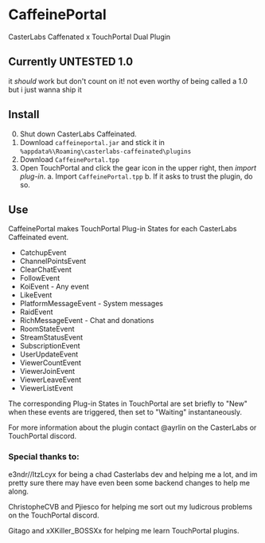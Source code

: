 # CaffeinePortal
CasterLabs Caffenated x TouchPortal Dual Plugin 

## Currently UNTESTED 1.0
it *should* work but don't count on it! not even worthy of being called a 1.0 but i just wanna ship it

## Install
0. Shut down CasterLabs Caffeinated. 
1. Download `caffeineportal.jar` and stick it in `%appdata%\Roaming\casterlabs-caffeinated\plugins`
2. Download `CaffeinePortal.tpp`
3. Open TouchPortal and click the gear icon in the upper right, then *import plug-in*.
   a. Import `CaffeinePortal.tpp`
   b. If it asks to trust the plugin, do so. 

## Use
CaffeinePortal makes TouchPortal Plug-in States for each CasterLabs Caffeinated event. 

 - CatchupEvent
 - ChannelPointsEvent
 - ClearChatEvent
 - FollowEvent
 - KoiEvent - Any event
 - LikeEvent
 - PlatformMessageEvent - System messages
 - RaidEvent
 - RichMessageEvent - Chat and donations
 - RoomStateEvent
 - StreamStatusEvent
 - SubscriptionEvent
 - UserUpdateEvent
 - ViewerCountEvent
 - ViewerJoinEvent
 - ViewerLeaveEvent
 - ViewerListEvent

The corresponding Plug-in States in TouchPortal are set briefly to "New" when these events are triggered, then set to "Waiting" instantaneously. 

For more information about the plugin contact @ayrlin on the CasterLabs or TouchPortal discord. 

### Special thanks to:
e3ndr//ItzLcyx for being a chad Casterlabs dev and helping me a lot, and im pretty sure there may have even been some backend changes to help me along.

ChristopheCVB and Pjiesco for helping me sort out my ludicrous problems on the TouchPortal discord.

Gitago and xXKiller_BOSSXx for helping me learn TouchPortal plugins.

